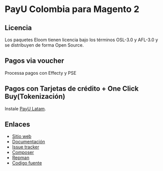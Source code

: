 # PayU Colombia para Magento 2

## Licencia

Los paquetes Eloom tienen licencia bajo los términos OSL-3.0 y AFL-3.0 y se distribuyen de forma Open Source.

## Pagos via voucher
Processa pagos con Effecty y PSE

## Pagos con Tarjetas de crédito + One Click Buy(Tokenización)
Instale [PayU Latam](https://github.com/eloom/module-payu).

## Enlaces

* [Sitio web](https://eloom.tech/payment/payu-latam)
* [Documentación](https://docs.eloom.tech/payment/payu-latam)
* [Issue tracker](https://github.com/eloom/module-payu-co/issues)
* [Composer](https://packagist.org/packages/eloom/module-payu-co)
* [Repman](https://app.repman.io/organization/eloom/package/05126043-b459-413a-b67d-b000f643bd35/details)
* [Codigo fuente](https://github.com/eloom/module-payu-co)
